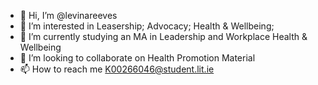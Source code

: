 - 👋 Hi, I’m @levinareeves
- 👀 I’m interested in Leasership; Advocacy; Health & Wellbeing; 
- 🌱 I’m currently studying an MA in Leadership and Workplace Health & Wellbeing
- 💞️ I’m looking to collaborate on Health Promotion Material
- 📫 How to reach me K00266046@student.lit.ie

<!---
levinareeves/levinareeves is a ✨ special ✨ repository because its `README.md` (this file) appears on your GitHub profile.
You can click the Preview link to take a look at your changes.
--->
